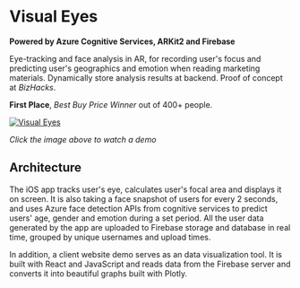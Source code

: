 # Visual Eyes

**Powered by Azure Cognitive Services, ARKit2 and Firebase**

Eye-tracking and face analysis in AR, for recording user's focus and predicting user's geographics and emotion when reading marketing materials. Dynamically store analysis results at backend. Proof of concept at _BizHacks_. 

**First Place**, *Best Buy Price Winner* out of 400+ people.

[![Visual Eyes](https://img.youtube.com/vi/dHPioO0KVxE/0.jpg)](https://www.youtube.com/watch?v=dHPioO0KVxE)

*Click the image above to watch a demo*

## Architecture

<!--![Architecture](https://github.com/dandua98/MSNewsAR/blob/master/common/images/architecture.jpg)-->
<!---->
<!--*Architecture diagram drawn by [Mai Matsuhisa](https://github.com/MAIMAI728)*-->

The iOS app tracks user's eye, calculates user's focal area and displays it on screen. It is also taking a face snapshot of users for every 2 seconds, and uses Azure face detection APIs from
cognitive services to predict users' age, gender and emotion during a set period. All the user data generated by the app are  uploaded to Firebase storage and database in real time, grouped by unique usernames and upload times.

In addition, a client website demo serves as an data visualization tool. It is built with React and JavaScript and reads data from the Firebase server and converts it into beautiful graphs built with Plotly.
